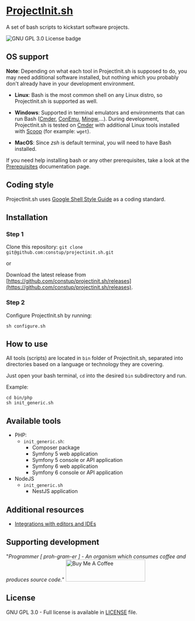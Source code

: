 # [ProjectInit.sh](https://projectinit.sh)

A set of bash scripts to kickstart software projects.

<img src="https://img.shields.io/badge/license-GNU%20GPL%203.0-brightgreen" alt="GNU GPL 3.0 License badge" />

## OS support

**Note**: Depending on what each tool in ProjectInit.sh is supposed to do, you may need additional software installed,
but nothing which you probably don't already have in your development environment.

- **Linux**: Bash is the most common shell on any Linux distro, so ProjectInit.sh is supported as well.

- **Windows**: Supported in terminal emulators and environments that can run Bash ([Cmder](https://cmder.net/), 
[ConEmu](https://conemu.github.io/), [Mingw](https://www.mingw-w64.org/),...). During development,
ProjectInit.sh is tested on [Cmder](https://cmder.net/) with additional Linux tools installed with 
[Scoop](https://scoop.sh/) (for example: `wget`).

- **MacOS**: Since *zsh* is default terminal, you will need to have Bash installed.

If you need help installing bash or any other prerequisites, take a look at the [Prerequisites](./doc/PREREQUISITES.md) 
documentation page.

## Coding style

ProjectInit.sh uses [Google Shell Style Guide](https://google.github.io/styleguide/shellguide.html) as a coding standard.

## Installation

### Step 1

Clone this repository: `git clone git@github.com:constup/projectinit.sh.git`

or

Download the latest release from 
[https://github.com/constup/projectinit.sh/releases](https://github.com/constup/projectinit.sh/releases).

### Step 2

Configure ProjectInit.sh by running:

```shell
sh configure.sh
```

## How to use

All tools (scripts) are located in `bin` folder of ProjectInit.sh, separated into directories based on a language or 
technology they are covering.

Just open your bash terminal, `cd` into the desired `bin` subdirectory and run.

Example:

```shell
cd bin/php
sh init_generic.sh
```

## Available tools

- PHP:
  - `init_generic.sh`:
    - Composer package
    - Symfony 5 web application
    - Symfony 5 console or API application
    - Symfony 6 web application
    - Symfony 6 console or API application
- NodeJS
  - `init_generic.sh`
    - NestJS application

## Additional resources 

- [Integrations with editors and IDEs](doc/TOOL_INTEGRATIONS.md)

## Supporting development

"*Programmer [ proh-gram-er ] - An organism which consumes coffee and produces source code.*"
<a href="https://www.buymeacoffee.com/puEW3HvWvP" target="_blank"><img src="https://cdn.buymeacoffee.com/buttons/v2/default-green.png" alt="Buy Me A Coffee" style="height: 60px !important;width: 217px !important;" ></a>

## License

GNU GPL 3.0 - Full license is available in [LICENSE](./LICENSE) file.
